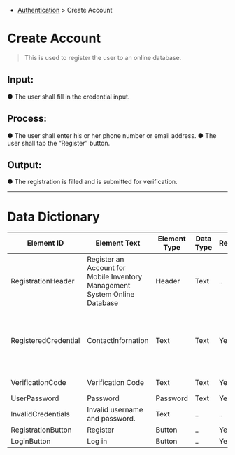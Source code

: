- [Authentication](../square-mind/README_FILES./2_SQUAREMIND_Authentication.md) > Create Account
# Create Account
> This is used to register the user to an online database.

## Input:
  ● The user shall fill in the credential input.

## Process:
  ● The user shall enter his or her phone number or email address.
  ● The user shall tap the “Register” button.

## Output:
  ● The registration is filled and is submitted for verification.

______
>
# Data Dictionary
| Element ID | Element Text| Element Type | Data Type | Required? | Rules |
|------------|------------|------------|------------|------------|------------|
| RegistrationHeader | Register an Account for Mobile Inventory Management System Online Database | Header | Text |..|..|
| RegisteredCredential | ContactInfornation | Text | Text | Yes | Must be a legitimate mobile number or email address|
| VerificationCode | Verification Code | Text | Text | Yes | Must be 6 digits |
| UserPassword | Password | Password | Text | Yes | Hidden |
| InvalidCredentials | Invalid username and password. | Text |..|..| Hidden |
| RegistrationButton | Register | Button |..| Yes |..|
| LoginButton | Log in | Button |..| Yes |..|
